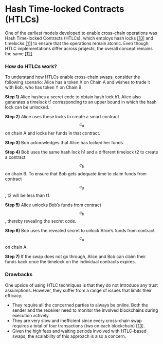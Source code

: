 # Hash Time-locked Contracts (HTLCs)

One of the earliest models developed to enable cross-chain operations was Hash Time-locked Contracts (HTLCs), which employs hash locks [\[10\]](../references.md#10-hashlock.-https-en.bitcoin.it-wiki-hashlock-2015.) and timelocks [\[11\]](../references.md#11-timelock.-https-en.bitcoin.it-wiki-timelock-2016.) to ensure that the operations remain atomic. Even though HTLC implementations differ across projects, the overall concept remains the same [\[12\]](../references.md#12-rafael-belchior-andr-e-vasconcelos-s-ergio-guerreiro-and-miguel-correia.-a-survey-on-blockchain-i).&#x20;

### How do HTLCs work?

To understand how HTLCs enable cross-chain swaps, consider the following scenario: Alice has a token X on Chain A and wishes to trade it with Bob, who has token Y on Chain B.&#x20;

**Step 1)** Alice hashes a secret code to obtain hash lock h1. Alice also generates a timelock t1 corresponding to an upper bound in which the hash lock can be unlocked.&#x20;

**Step 2)** Alice uses these locks to create a smart contract $$c_{a}$$ on chain A and locks her funds in that contract.&#x20;

**Step 3)** Bob acknowledges that Alice has locked her funds.&#x20;

**Step 4)** Bob uses the same hash lock h1 and a different timelock t2 to create a contract $$c_{b}$$ on chain B. To ensure that Bob gets adequate time to claim funds from contract $$c_{a}$$, t2 will be less than t1.&#x20;

**Step 5)** Alice unlocks Bob’s funds from contract $$c_{b}$$, thereby revealing the secret code.&#x20;

**Step 6)** Bob uses the revealed secret to unlock Alice’s funds from contract $$c_{a}$$ on chain A.&#x20;

**Step 7)** If the swap does not go through, Alice and Bob can claim their funds back once the timelock on the individual contracts expires.&#x20;

### Drawbacks

One upside of using HTLC techniques is that they do not introduce any trust assumptions. However, they suffer from a range of issues that limits their efficacy.&#x20;

* They require all the concerned parties to always be online. Both the sender and the receiver need to monitor the involved blockchains during execution actively.
* They are very slow and inefficient since every cross-chain swap requires a total of four transactions (two on each blockchain) [\[13\]](../references.md#13-alexei-zamyatin-dominik-harz-joshua-lind-panayiotis-panayiotou-arthur-gervais-and-william-knotten).
* Given the high fees and waiting periods involved with HTLC-based swaps, the scalability of this approach is also a concern.
